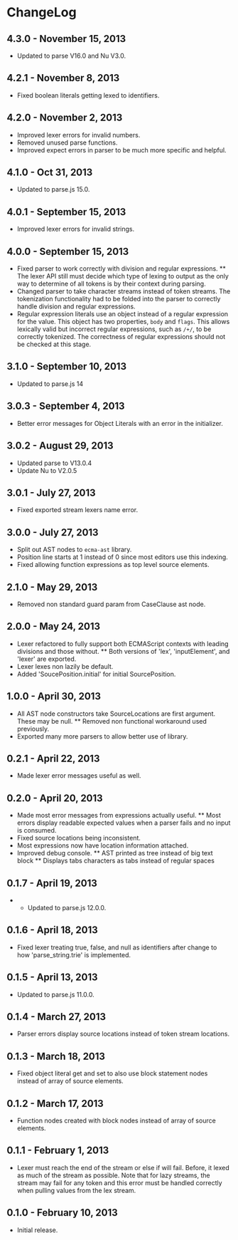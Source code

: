 # ChangeLog

## 4.3.0 - November 15, 2013
* Updated to parse V16.0 and Nu V3.0.

## 4.2.1 - November 8, 2013
* Fixed boolean literals getting lexed to identifiers.

## 4.2.0 - November 2, 2013
* Improved lexer errors for invalid numbers.
* Removed unused parse functions.
* Improved expect errors in parser to be much more specific and helpful.

## 4.1.0 - Oct 31, 2013
* Updated to parse.js 15.0.

## 4.0.1 - September 15, 2013
* Improved lexer errors for invalid strings.

## 4.0.0 - September 15, 2013
* Fixed parser to work correctly with division and regular expressions.
** The lexer API still must decide which type of lexing to output as the only
  way to determine of all tokens is by their context during parsing.
* Changed parser to take character streams instead of token streams. The tokenization
  functionality had to be folded into the parser to correctly handle  division
  and regular expressions.
* Regular expression literals use an object instead of a regular expression
  for the value. This object has two properties, `body` and `flags`. This
  allows lexically valid but incorrect regular expressions, such as `/+/`, to be
  correctly tokenized. The correctness of regular expressions should not be
  checked at this stage.

## 3.1.0 - September 10, 2013
* Updated to parse.js 14

## 3.0.3 - September 4, 2013
* Better error messages for Object Literals with an error in the initializer.

## 3.0.2 - August 29, 2013
* Updated parse to V13.0.4
* Update Nu to V2.0.5

## 3.0.1 - July 27, 2013
* Fixed exported stream lexers name error.

## 3.0.0 - July 27, 2013
* Split out AST nodes to `ecma-ast` library.
* Position line starts at 1 instead of 0 since most editors use this indexing.
* Fixed allowing function expressions as top level source elements.

## 2.1.0 - May 29, 2013 ##
* Removed non standard guard param from CaseClause ast node.

## 2.0.0 - May 24, 2013 ##
* Lexer refactored to fully support both ECMAScript contexts with leading 
  divisions and those without.
** Both versions of 'lex', 'inputElement', and 'lexer' are exported.
* Lexer lexes non lazily be default.
* Added 'SoucePosition.initial' for initial SourcePosition.

## 1.0.0 - April 30, 2013 ##
* All AST node constructors take SourceLocations are first argument. These may
  be null. 
** Removed non functional workaround used previously.
* Exported many more parsers to allow better use of library.

## 0.2.1 - April 22, 2013 ##
* Made lexer error messages useful as well.

## 0.2.0 - April 20, 2013 ##
* Made most error messages from expressions actually useful.
** Most errors display readable expected values when a parser fails and
  no input is consumed.
* Fixed source locations being inconsistent.
* Most expressions now have location information attached.
* Improved debug console.
** AST printed as tree instead of big text block
** Displays tabs characters as tabs instead of regular spaces

## 0.1.7 - April 19, 2013 ##
* * Updated to parse.js 12.0.0.
  
## 0.1.6 - April 18, 2013 ##
* Fixed lexer treating true, false, and null as identifiers after change to 
  how 'parse_string.trie' is implemented.

## 0.1.5 - April 13, 2013 ##
* Updated to parse.js 11.0.0.

## 0.1.4 - March 27, 2013 ##
* Parser errors display source locations instead of token stream locations.

## 0.1.3 - March 18, 2013 ##
* Fixed object literal get and set to also use block statement nodes instead of
  array of source elements.

## 0.1.2 - March 17, 2013 ##
* Function nodes created with block nodes instead of array of source elements.

## 0.1.1 - February 1, 2013 ##
* Lexer must reach the end of the stream or else if will fail. Before, it lexed
  as much of the stream as possible. Note that for lazy streams, the stream
  may fail for any token and this error must be handled correctly when pulling
  values from the lex stream.

## 0.1.0 - February 10, 2013 ##
* Initial release.